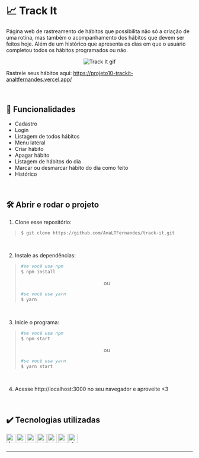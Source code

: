 # :chart_with_upwards_trend: Track It

Página web de rastreamento de hábitos que possibilita não só a criação de uma rotina, mas também o acompanhamento dos hábitos que devem ser feitos hoje. Além de um histórico que apresenta os dias em que o usuário completou todos os hábitos programados ou não.

<div align=center>
 
  ![Track It gif](https://user-images.githubusercontent.com/97851922/185800469-6387caf6-0ed1-42e4-a959-c21a1703034b.gif)
  
</div>

Rastreie seus hábitos aqui: https://projeto10-trackit-analtfernandes.vercel.app/

<br />

## :hammer: Funcionalidades
- Cadastro
- Login
- Listagem de todos hábitos
- Menu lateral
- Criar hábito
- Apagar hábito
- Listagem de hábitos do dia
- Marcar ou desmarcar hábito do dia como feito
- Histórico

<br />

## :hammer_and_wrench: Abrir e rodar o projeto
1. Clone esse repositório:
>```bash
>$ git clone https://github.com/AnaLTFernandes/track-it.git
>```

<br />

2. Instale as dependências:
>```bash
>#se você usa npm
>$ npm install
>```
>
><p align="center">ou</p>
>
>```bash
>#se você usa yarn
>$ yarn
>```

<br />

3. Inicie o programa:
>```bash
>#se você usa npm
>$ npm start
>```
>
><p align="center">ou</p>
>
>```bash
>#se você usa yarn
>$ yarn start
>```

<br />

4. Acesse http://localhost:3000 no seu navegador e aproveite <3

<br />

## :heavy_check_mark: Tecnologias utilizadas
<img align="left" alt="dayjs" height="25px" src="https://img.shields.io/badge/-dayjs-important" />
<img align="left" alt="react" height="25px" src="https://img.shields.io/badge/-React-5ED3F3?logo=react&logoColor=white" />
<img align="left" alt="react-components" height="25px" src="https://img.shields.io/badge/React-components-success" />
<img align="left" alt="react-axios" height="25px" src="https://img.shields.io/badge/React-axios-success" />
<img align="left" alt="react-router-dom" height="25px" src="https://img.shields.io/badge/React-router--dom-success" />
<img align="left" alt="react-calendar" height="25px" src="https://img.shields.io/badge/React-calendar-success" />
<img align="left" alt="styled-components" height="25px" src="https://img.shields.io/badge/style-styled--components-violet" />


<br />
<br />

---
